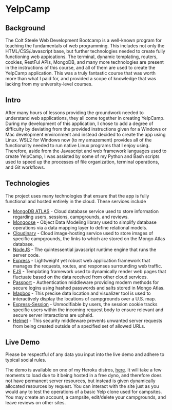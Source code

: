 # YelpCamp

## Background

The Colt Steele Web Development Bootcamp is a well-known program for teaching the fundamentals of web programming. This includes not only the HTML/CSS/Javascript base, but further technologies needed to create fully functioning web appications. The terminal, dynamic templating, routers, cookies, RestFul APIs, MongoDB, and many more technologies are present in the instructions of this course, and all of them are used to create the YelpCamp application. This was a truly fantastic course that was worth more than what I paid for, and provided a scope of knowledge that was lacking from my university-level courses.

## Intro

After many hours of lessons providing the groundwork needed to understand web applications, they all come together in creating YelpCamp. During my development of this application, I chose to add a degree of difficulty by deviating from the provided instructions given for a Windows or Mac development environment and instead decided to create the app using Linux. WSL2 for Windows now (to my amazement) provides all of the functionality needed to run native Linux programs that I enjoy using. Therefore, aside from the Javascript and web framework languages used to create YelpCamp, I was assisted by some of my Python and Bash scripts used to speed up the processes of file organization, terminal operations, and Git workflows.

## Technologies

The project uses many technologies that ensure that the app is fully functional and hosted entirely in the cloud. These services include

- [MongoDB ATLAS](https://www.mongodb.com/atlas/database) - Cloud database service used to store information regarding users, sessions, campgrounds, and reviews.
- [Mongoose](https://mongoosejs.com/docs/) - Object Data Modeling library used to simplify database operations via a data mapping layer to define relational models.
- [Cloudinary](https://cloudinary.com/) - Cloud image-hosting service used to store images of specific campgrounds, the links to which are stored on the Mongo Atlas database.
- [NodeJS](https://nodejs.org/en/) - The quintessential javascript runtime engine that runs the server code.
- [Express](https://expressjs.com/) - Lightweight yet robust web application framework that manages the requests, routes, and responses surrounding web traffic.
- [EJS](https://ejs.co/) - Templating framework used to dynamically render web pages that fluctuate based on the data received from other cloud services.
- [Passport](https://www.passportjs.org/) - Authentication middleware providing modern methods for secure logins using hashed passwords and salts stored in Mongo Atlas.
- [Mapbox](https://www.mapbox.com) - This precise data location and visualizer tool is used to interactively display the locations of campgrounds over a U.S. map.
- [Express-Session](https://www.npmjs.com/package/express-session) - Unmodifiable by users, the session cookie tracks specific users within the incoming request body to ensure relevant and secure server interactions are upheld.
- [Helmet](https://github.com/helmetjs/helmet) - This security middleware prevents unwanted server requests from being created outside of a specified set of allowed URLs.

## Live Demo

Please be respectful of any data you input into the live demo and adhere to typical social rules.

The demo is available on one of my Heroku distros, [here](https://nameless-scrubland-88013.herokuapp.com/). It will take a few moments to load due to it being hosted in a free dyno, and therefore does not have permanent server resources, but instead is given dynamically allocated resources by request. You can interact with the site just as you would any to test the operations of a basic Yelp clone used for campsites. You may create an account, a campsite, edit/delete your campgrounds, and leave reviews on other sites.
